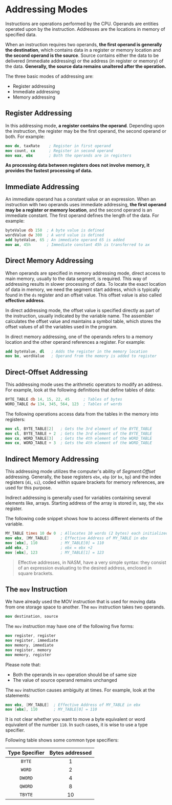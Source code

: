 # Addressing Modes

Instructions are operations performed by the CPU. Operands are entities operated upon by the instruction. Addresses are the locations in memory of specified data.

When an instruction requires two operands, **the first operand is generally the destination**, which contains data in a register or memory location and **the second operand is the source**. Source contains either the data to be delivered (immediate addressing) or the address (in register or memory) of the data. **Generally, the source data remains unaltered after the operation.**

The three basic modes of addressing are:

+ Register addressing
+ Immediate addressing
+ Memory addressing

## Register Addressing

In this addressing mode, **a register contains the operand**. Depending upon the instruction, the register may be the first operand, the second operand or both. For example:

```nasm
mov dx, taxRate    ; Register in first operand
mov count, cx      ; Register in second operand
mov eax, ebx       ; Both the operands are in registers
```

**As processing data between registers does not involve memory, it provides the fastest processing of data.**

## Immediate Addressing

An immediate operand has a constant value or an expression. When an instruction with two operands uses immediate addressing, **the first operand may be a register or memory location**, and the second operand is an immediate constant. The first operand defines the length of the data. For example:

```nasm
byteValue db 150  ; A byte value is defined
wordValue dw 300  ; A word value is defined
add byteValue, 65 ; An immediate operand 65 is added
mov ax, 45h       ; Immediate constant 45h is transferred to ax
```

## Direct Memory Addressing

When operands are specified in memory addressing mode, direct access to main memory, usually to the data segment, is required. This way of addressing results in slower processing of data. To locate the exact location of data in memory, we need the segment start address, which is typically found in the `ds` register and an offset value. This offset value is also called **effective address**.

In direct addressing mode, the offset value is specified directly as part of the instruction, usually indicated by the variable name. The assembler calculates the offset value and maintains a symbol table, which stores the offset values of all the variables used in the program.

In direct memory addressing, one of the operands refers to a memory location and the other operand references a register. For example:

```nasm
add byteValue, dl   ; Adds the register in the memory location
mov bx, wordValue   ; Operand from the memory is added to register
```

## Direct-Offset Addressing

This addressing mode uses the arithmetic operators to modify an address. For example, look at the following definitions that define tables of data:

```nasm
BYTE_TABLE db 14, 15, 22, 45      ; Tables of bytes
WORD_TABLE dw 134, 345, 564, 123  ; Tables of words
```

The following operations access data from the tables in the memory into registers:

```nasm
mov cl, BYTE_TABLE[2]   ; Gets the 3rd element of the BYTE_TABLE
mov cl, BYTE_TABLE + 2  ; Gets the 3rd element of the BYTE_TABLE
mov cx, WORD_TABLE[3]   ; Gets the 4th element of the WORD_TABLE
mov cx, WORD_TABLE + 3  ; Gets the 4th element of the WORD_TABLE
```

## Indirect Memory Addressing

This addressing mode utilizes the computer's ability of *Segment:Offset* addressing. Generally, the base registers `ebx`, `ebp` (or `bx`, `bp`) and the index registers (`di`, `si`), coded within square brackets for memory references, are used for this purpose.

Indirect addressing is generally used for variables containing several elements like, arrays. Starting address of the array is stored in, say, the `ebx` register.

The following code snippet shows how to access different elements of the variable.

```nasm
MY_TABLE times 10 dw 0  ; Allocates 10 words (2 bytes) each initialized to 0
mov ebx, [MY_TABLE]     ; Effective Address of MY_TABLE in ebx
mov [ebx], 110          ; MY_TABLE[0] = 110
add ebx, 2              ; ebx = ebx +2
mov [ebx], 123          ; MY_TABLE[1] = 123
```

> Effective addresses, in NASM, have a very simple syntax: they consist of an expression evaluating to the desired address, enclosed in square brackets.

## The `mov` Instruction

We have already used the MOV instruction that is used for moving data from one storage space to another. The `mov` instruction takes two operands.

```nasm
mov destination, source
```

The `mov` instruction may have one of the following five forms:

```nasm
mov register, register
mov register, immediate
mov memory, immediate
mov register, memory
mov memory, register
```

Please note that:

+ Both the operands in `mov` operation should be of same size
+ The value of source operand remains unchanged

The `mov` instruction causes ambiguity at times. For example, look at the statements:

```nasm
mov ebx, [MY_TABLE]  ; Effective Address of MY_TABLE in ebx
mov [ebx], 110       ; MY_TABLE[0] = 110
```

It is not clear whether you want to move a byte equivalent or word equivalent of the number `110`. In such cases, it is wise to use a type specifier.

Following table shows some common type specifiers:

| Type Specifier | Bytes addressed |
| :------------: | :-------------: |
|     `BYTE`     |        1        |
|     `WORD`     |        2        |
|    `DWORD`     |        4        |
|    `QWORD`     |        8        |
|    `TBYTE`     |       10        |
